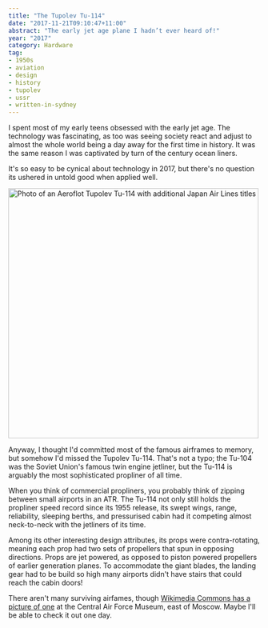 ```yaml
---
title: "The Tupolev Tu-114"
date: "2017-11-21T09:10:47+11:00"
abstract: "The early jet age plane I hadn’t ever heard of!"
year: "2017"
category: Hardware
tag:
- 1950s
- aviation
- design
- history
- tupolev
- ussr
- written-in-sydney
---
```

I spent most of my early teens obsessed with the early jet age. The technology was fascinating, as too was seeing society react and adjust to almost the whole world being a day away for the first time in history. It was the same reason I was captivated by turn of the century ocean liners.

It's so easy to be cynical about technology in 2017, but there's no question its ushered in untold good when applied well.

<p><img src="https://rubenerd.com/files/2017/Aeroflot_Tupolev_Tu-114_JAL_livery_APM@1x.jpg" srcset="https://rubenerd.com/files/2017/Aeroflot_Tupolev_Tu-114_JAL_livery_APM@1x.jpg 1x, https://rubenerd.com/files/2017/Aeroflot_Tupolev_Tu-114_JAL_livery_APM@2x.jpg 2x" alt="Photo of an Aeroflot Tupolev Tu-114 with additional Japan Air Lines titles" style="width:500px" /></p>

Anyway, I thought I'd committed most of the famous airframes to memory, but somehow I'd missed the Tupolev Tu-114. That's not a typo; the Tu-104 was the Soviet Union's famous twin engine jetliner, but the Tu-114 is arguably the most sophisticated propliner of all time.

When you think of commercial propliners, you probably think of zipping between small airports in an ATR. The Tu-114 not only still holds the propliner speed record since its 1955 release, its swept wings, range, reliability, sleeping berths, and pressurised cabin had it competing almost neck-to-neck with the jetliners of its time.

Among its other interesting design attributes, its props were contra-rotating, meaning each prop had two sets of propellers that spun in opposing directions. Props are jet powered, as opposed to piston powered propellers of earlier generation planes. To accommodate the giant blades, the landing gear had to be build so high many airports didn't have stairs that could reach the cabin doors!

There aren't many surviving airfames, though [Wikimedia Commons has a picture of one] at the Central Air Force Museum, east of Moscow. Maybe I'll be able to check it out one day.

[Wikimedia Commons has a picture of one]: https://en.wikipedia.org/wiki/File:TU-114_Cleat.JPG
